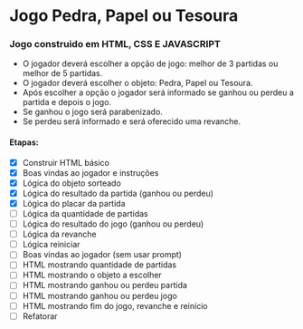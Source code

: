 # Jogo Pedra, Papel ou Tesoura

### Jogo construido em HTML, CSS E JAVASCRIPT
- O jogador deverá escolher a opção de jogo: melhor de 3 partidas ou melhor de 5 partidas.
- O jogador deverá escolher o objeto: Pedra, Papel ou Tesoura.
- Após escolher a opção o jogador será informado se ganhou ou perdeu a partida e depois o jogo.
- Se ganhou o jogo será parabenizado.
- Se perdeu será informado e será oferecido uma revanche.

#### Etapas:
- [x] Construir HTML básico
- [x] Boas vindas ao jogador e instruções
- [x] Lógica do objeto sorteado
- [x] Lógica do resultado da partida (ganhou ou perdeu)
- [x] Lógica do placar da partida
- [ ] Lógica da quantidade de partidas
- [ ] Lógica do resultado do jogo (ganhou ou perdeu)
- [ ] Lógica da revanche
- [ ] Lógica reiniciar
- [ ] Boas vindas ao jogador (sem usar prompt)
- [ ] HTML mostrando quantidade de partidas
- [ ] HTML mostrando o objeto a escolher
- [ ] HTML mostrando ganhou ou perdeu partida
- [ ] HTML mostrando ganhou ou perdeu jogo
- [ ] HTML mostrando fim do jogo, revanche e reinício
- [ ] Refatorar